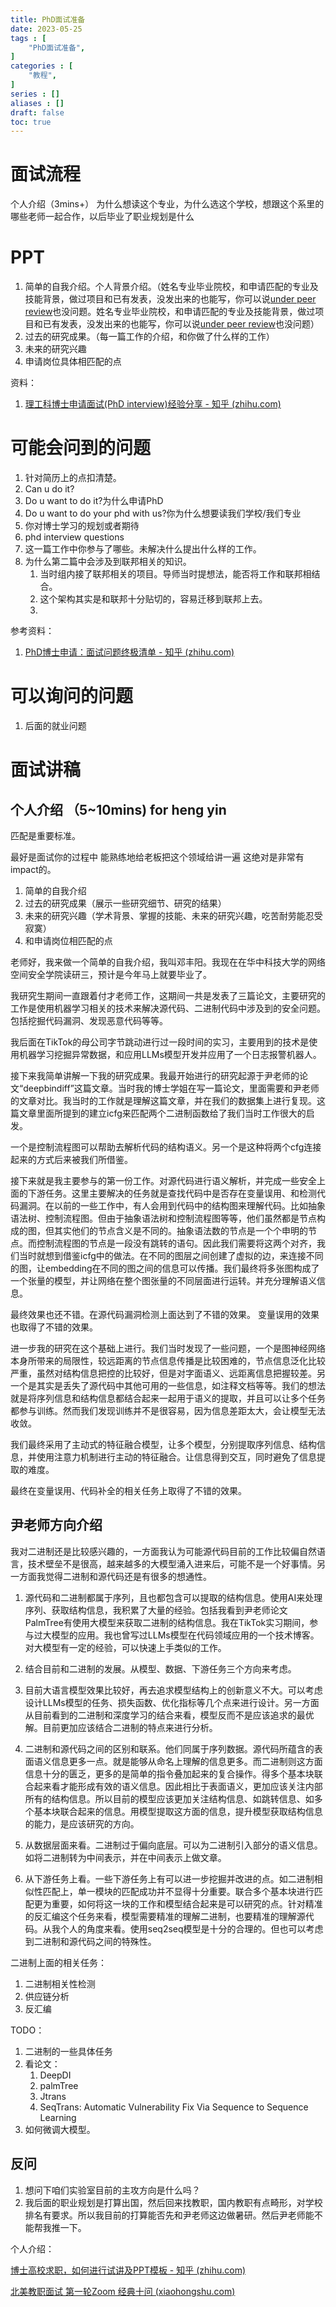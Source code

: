 ```yaml
---
title: PhD面试准备
date: 2023-05-25
tags : [
	"PhD面试准备",
]
categories : [
	"教程",
]
series : []
aliases : []
draft: false
toc: true
---
```


# 面试流程

个人介绍（3mins+）
为什么想读这个专业，为什么选这个学校，想跟这个系里的哪些老师一起合作，以后毕业了职业规划是什么


# PPT
1. 简单的自我介绍。个人背景介绍。（姓名专业毕业院校，和申请匹配的专业及技能背景，做过项目和已有发表，没发出来的也能写，你可以说[under peer review](https://www.zhihu.com/search?q=under%20peer%20review&search_source=Entity&hybrid_search_source=Entity&hybrid_search_extra=%7B%22sourceType%22%3A%22answer%22%2C%22sourceId%22%3A2543747896%7D)也没问题。姓名专业毕业院校，和申请匹配的专业及技能背景，做过项目和已有发表，没发出来的也能写，你可以说[under peer review](https://www.zhihu.com/search?q=under%20peer%20review&search_source=Entity&hybrid_search_source=Entity&hybrid_search_extra=%7B%22sourceType%22%3A%22answer%22%2C%22sourceId%22%3A2543747896%7D)也没问题）
2. 过去的研究成果。（每一篇工作的介绍，和你做了什么样的工作）
3. 未来的研究兴趣
4. 申请岗位具体相匹配的点

资料：
1. [理工科博士申请面试(PhD interview)经验分享 - 知乎 (zhihu.com)](https://zhuanlan.zhihu.com/p/162961719)


# 可能会问到的问题
1. 针对简历上的点扣清楚。
2. Can u do it?
3. Do u want to do it?为什么申请PhD
4. Do u want to do your phd with us?你为什么想要读我们学校/我们专业
5. 你对博士学习的规划或者期待
6. phd interview questions
7. 这一篇工作中你参与了哪些。未解决什么提出什么样的工作。
8. 为什么第二篇中会涉及到联邦相关的知识。
	1. 当时组内接了联邦相关的项目。导师当时提想法，能否将工作和联邦相结合。
	2. 这个架构其实是和联邦十分贴切的，容易迁移到联邦上去。
	3. 

参考资料：
1. [PhD博士申请：面试问题终极清单 - 知乎 (zhihu.com)](https://zhuanlan.zhihu.com/p/110963230)



# 可以询问的问题
1. 后面的就业问题

# 面试讲稿

## 个人介绍 （5~10mins) for heng yin
匹配是重要标准。

最好是面试你的过程中 能熟练地给老板把这个领域给讲一遍 这绝对是非常有impact的。

1. 简单的自我介绍
2. 过去的研究成果（展示一些研究细节、研究的结果）
3. 未来的研究兴趣（学术背景、掌握的技能、未来的研究兴趣，吃苦耐劳能忍受寂寞）
4. 和申请岗位相匹配的点

老师好，我来做一个简单的自我介绍，我叫邓丰阳。我现在在华中科技大学的网络空间安全学院读研三，预计是今年马上就要毕业了。

我研究生期间一直跟着付才老师工作，这期间一共是发表了三篇论文，主要研究的工作是使用机器学习相关的技术来解决源代码、二进制代码中涉及到的安全问题。包括挖掘代码漏洞、发现恶意代码等等。

我后面在TikTok的母公司字节跳动进行过一段时间的实习，主要用到的技术是使用机器学习挖掘异常数据，和应用LLMs模型开发并应用了一个日志报警机器人。

接下来我简单讲解一下我的研究成果。我最开始进行的研究起源于尹老师的论文“deepbindiff”这篇文章。当时我的博士学姐在写一篇论文，里面需要和尹老师的文章对比。我当时的工作就是理解这篇文章，并在我们的数据集上进行复现。这篇文章里面所提到的建立icfg来匹配两个二进制函数给了我们当时工作很大的启发。

一个是控制流程图可以帮助去解析代码的结构语义。另一个是这种将两个cfg连接起来的方式后来被我们所借鉴。

接下来就是我主要参与的第一份工作。对源代码进行语义解析，并完成一些安全上面的下游任务。这里主要解决的任务就是查找代码中是否存在变量误用、和检测代码漏洞。在以前的一些工作中，有人会用到代码中的结构图来理解代码。比如抽象语法树、控制流程图。但由于抽象语法树和控制流程图等等，他们虽然都是节点构成的图，但其实他们的节点含义是不同的。抽象语法数的节点是一个个申明的节点。而控制流程图的节点是一段没有跳转的语句。因此我们需要将这两个对齐，我们当时就想到借鉴icfg中的做法。在不同的图层之间创建了虚拟的边，来连接不同的图，让embedding在不同的图之间的信息可以传播。我们最终将多张图构成了一个张量的模型，并让网络在整个图张量的不同层面进行运转。并充分理解语义信息。

最终效果也还不错。在源代码漏洞检测上面达到了不错的效果。
变量误用的效果也取得了不错的效果。

进一步我的研究在这个基础上进行。我们当时发现了一些问题，一个是图神经网络本身所带来的局限性，较远距离的节点信息传播是比较困难的，节点信息泛化比较严重，虽然对结构信息把控的比较好，但是对字面语义、远距离信息把握较差。另一个是其实是丢失了源代码中其他可用的一些信息，如注释文档等等。我们的想法就是将序列信息和结构信息都结合起来一起用于语义的提取，并且可以让多个任务都参与训练。然而我们发现训练并不是很容易，因为信息差距太大，会让模型无法收敛。

我们最终采用了主动式的特征融合模型，让多个模型，分别提取序列信息、结构信息，并使用注意力机制进行主动的特征融合。让信息得到交互，同时避免了信息提取的难度。

最终在变量误用、代码补全的相关任务上取得了不错的效果。


## 尹老师方向介绍
我对二进制还是比较感兴趣的，一方面我认为可能源代码目前的工作比较偏自然语言，技术壁垒不是很高，越来越多的大模型涌入进来后，可能不是一个好事情。另一方面我觉得二进制和源代码还是有很多的想通性。

1. 源代码和二进制都属于序列，且也都包含可以提取的结构信息。使用AI来处理序列、获取结构信息，我积累了大量的经验。包括我看到尹老师论文PalmTree有使用大模型来获取二进制的结构信息。我在TikTok实习期间，参与过大模型的应用。我也曾写过LLMs模型在代码领域应用的一个技术博客。对大模型有一定的经验，可以快速上手类似的工作。


3. 结合目前和二进制的发展。从模型、数据、下游任务三个方向来考虑。
4. 目前大语言模型效果比较好，再去追求模型结构上的创新意义不大。可以考虑设计LLMs模型的任务、损失函数、优化指标等几个点来进行设计。另一方面从目前看到的二进制和深度学习的结合来看，模型反而不是应该追求的最优解。目前更加应该结合二进制的特点来进行分析。
5. 二进制和源代码之间的区别和联系。他们同属于序列数据。源代码所蕴含的表面语义信息更多一点。就是能够从命名上理解的信息更多。而二进制则这方面信息十分的匮乏，更多的是简单的指令叠加起来的复合操作。得多个基本块联合起来看才能形成有效的语义信息。因此相比于表面语义，更加应该关注内部所有的结构信息。所以目前的模型应该更加关注结构信息、如跳转信息、如多个基本块联合起来的信息。用模型提取这方面的信息，提升模型获取结构信息的能力，是应该研究的方向。
6. 从数据层面来看。二进制过于偏向底层。可以为二进制引入部分的语义信息。如将二进制转为中间表示，并在中间表示上做文章。
7. 从下游任务上看。一些下游任务上有可以进一步挖掘并改进的点。如二进制相似性匹配上，单一模块的匹配成功并不显得十分重要。联合多个基本块进行匹配更为重要，如何将这一块的工作和模型结合起来是可以研究的点。针对精准的反汇编这个任务来看，模型需要精准的理解二进制，也要精准的理解源代码。从我个人的角度来看。使用seq2seq模型是十分的合理的。但也可以考虑到二进制和源代码之间的特殊性。

二进制上面的相关任务：
1. 二进制相关性检测
2. 供应链分析
3. 反汇编

TODO：
1. 二进制的一些具体任务
2. 看论文：
	1. DeepDI
	2. palmTree
	3. Jtrans
	4. SeqTrans: Automatic Vulnerability Fix Via Sequence to Sequence Learning
3. 如何微调大模型。

## 反问

1. 想问下咱们实验室目前的主攻方向是什么吗？
2. 我后面的职业规划是打算出国，然后回来找教职，国内教职有点畸形，对学校排名有要求。所以我目前的打算能否先和尹老师这边做暑研。然后尹老师能不能帮我推一下。



个人介绍：



[博士高校求职，如何进行试讲及PPT模板 - 知乎 (zhihu.com)](https://zhuanlan.zhihu.com/p/384426874)

[北美教职面试 第一轮Zoom 经典十问 (xiaohongshu.com)](https://www.xiaohongshu.com/explore/64556a300000000007038fd0)



